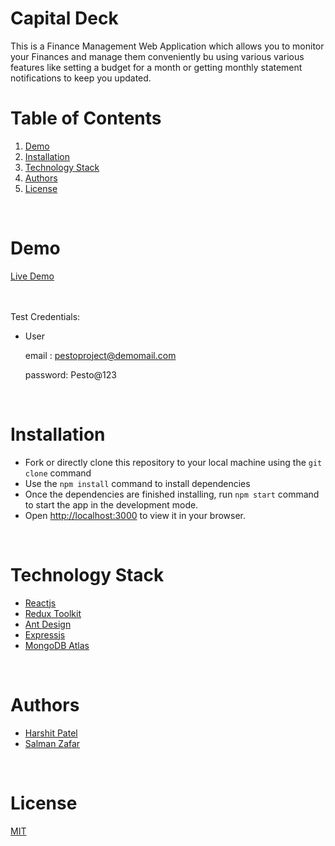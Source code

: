 # Capital Deck

This is a Finance Management Web Application which allows you to monitor your Finances and manage them conveniently bu using various various features like setting a budget for a month or getting monthly statement notifications to keep you updated. 

# Table of Contents

1. [Demo](#demo)
2. [Installation](#installation)
3. [Technology Stack](#technology-stack)
4. [Authors](#authors)
5. [License](#license)

<br/>

# Demo

[Live Demo](https://capitaldeck.netlify.app/)

<br/>

<br/>
Test Credentials:

- User   

    email : pestoproject@demomail.com

    password: Pesto@123
   

<br/>

# Installation

- Fork or directly clone this repository to your local machine using the `git clone` command
- Use the `npm install` command to install dependencies
- Once the dependencies are finished installing, run `npm start` command to start the app in the development mode.
- Open [http://localhost:3000](http://localhost:3000) to view it in your browser.

<br/>

# Technology Stack

- [Reactjs](https://reactjs.org/)
- [Redux Toolkit](https://redux-toolkit.js.org/)
- [Ant Design](https://ant.design/)
- [Expressjs](https://expressjs.com/)
- [MongoDB Atlas](https://www.mongodb.com/docs/atlas/)


<br/>

# Authors

- [Harshit Patel](https://github.com/HarshitPatel95)
- [Salman Zafar](https://github.com/Salmanz18)

<br/>

# License

[MIT](https://opensource.org/licenses/MIT)
